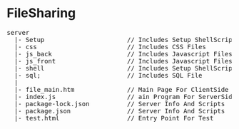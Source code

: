 # FileSharing
<pre>
server
&nbsp;&nbsp;|-&nbsp;Setup&#009;&#009;&#009;//&nbsp;Includes&nbsp;Setup&nbsp;ShellScripts(Sub)
&nbsp;&nbsp;|-&nbsp;css&#009;&#009;&#009;//&nbsp;Includes&nbsp;CSS&nbsp;Files
&nbsp;&nbsp;|-&nbsp;js_back&#009;&#009;&#009;//&nbsp;Includes&nbsp;Javascript&nbsp;Files&nbsp;Running&nbsp;On&nbsp;The&nbsp;ServerSide
&nbsp;&nbsp;|-&nbsp;js_front&#009;&#009;&#009;//&nbsp;Includes&nbsp;Javascript&nbsp;Files&nbsp;Running&nbsp;On&nbsp;The&nbsp;ClientSide
&nbsp;&nbsp;|-&nbsp;shell&#009;&#009;&#009;//&nbsp;Includes&nbsp;Setup&nbsp;ShellScripts(Main)
&nbsp;&nbsp;|-&nbsp;sql;&#009;&#009;&#009;//&nbsp;Includes&nbsp;SQL&nbsp;File
&nbsp;&nbsp;|
&nbsp;&nbsp;|-&nbsp;file_main.htm&#009;&#009;//&nbsp;Main&nbsp;Page&nbsp;For&nbsp;ClientSide
&nbsp;&nbsp;|-&nbsp;index.js&#009;&#009;&#009;//&nbsp;ain&nbsp;Program For&nbsp;ServerSide
&nbsp;&nbsp;|-&nbsp;package-lock.json&#009;&#009;//&nbsp;Server&nbsp;Info&nbsp;And&nbsp;Scripts
&nbsp;&nbsp;|-&nbsppackage.json&#009;&#009;//&nbsp;Server&nbsp;Info&nbsp;And&nbsp;Scripts
&nbsp;&nbsp;|-&nbsp;test.html&#009;&#009;&#009;//&nbsp;Entry&nbsp;Point&nbsp;For&nbsp;Test
</pre>
